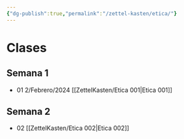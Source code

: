 ```yaml
---
{"dg-publish":true,"permalink":"/zettel-kasten/etica/"}
---
```


# Clases 

## Semana 1
- 01 2/Febrero/2024 [[ZettelKasten/Etica 001\|Etica 001]]

## Semana 2
- 02 [[ZettelKasten/Etica 002\|Etica 002]]